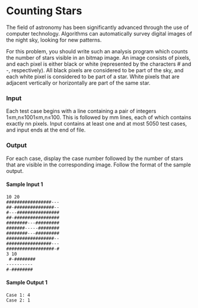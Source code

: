 # Counting Stars
The field of astronomy has been significantly advanced through the use of computer technology. Algorithms can automatically survey digital images of the night sky, looking for new patterns.

For this problem, you should write such an analysis program which counts the number of stars visible in an bitmap image. An image consists of pixels, and each pixel is either black or white (represented by the characters # and -, respectively). All black pixels are considered to be part of the sky, and each white pixel is considered to be part of a star. White pixels that are adjacent vertically or horizontally are part of the same star.

###  Input
Each test case begins with a line containing a pair of integers 1≤m,n≤1001≤m,n≤100. This is followed by mm lines, each of which contains exactly nn pixels. Input contains at least one and at most 5050 test cases, and input ends at the end of file.

### Output
For each case, display the case number followed by the number of stars that are visible in the corresponding image. Follow the format of the sample output.

#### Sample Input 1	
```
10 20
#################---
##-###############--
#---################
##-#################
########---#########
#######-----########
########---#########
##################--
#################---
##################-#
3 10
 #-########
----------
#-########
```

#### Sample Output 1
```
Case 1: 4
Case 2: 1
```